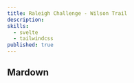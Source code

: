 ```yaml
---
title: Raleigh Challenge - Wilson Trail
description:
skills:
  - svelte
  - tailwindcss
published: true
---
```


## Mardown
